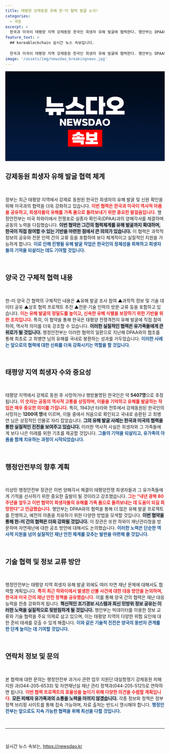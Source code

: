 ```yaml
---
title: 태평양 강제동원 유해 한·미 협력 발굴 소식!
categories:
  - 국방
excerpt: >
  한국과 미국이 태평양 지역 강제동원 한국인 희생자 유해 발굴에 협력한다. 행안부는 DPAA와의 양해각서를 통해 유전자 분석을 넘어 직접 발굴에 참여하며, 5407명의 희생자들에게 희망을 선사할 예정이다. 클릭해 자세한 내용을 확인해보세요!
feature_text: >
  ## koreablockchain 실시간 뉴스 속보입니다.

  한국과 미국이 태평양 지역 강제동원 한국인 희생자 유해 발굴에 협력한다. 행안부는 DPAA와의 양해각서를 통해 유전자 분석을 넘어 직접 발굴에 참여하며, 5407명의 희생자들에게 희망을 선사할 예정이다. 클릭해 자세한 내용을 확인해보세요!
image: '/assets/img/newsdao_breakingnews.jpg'
---
```


<p><img src="/assets/img/newsdao_breakingnews.jpg" alt="koreablockchain 속보" /></p>

<h2 data-ke-size="size26">강제동원 희생자 유해 발굴 협력 체계</h2>

<p data-ke-size="size16">&nbsp;</p>

<p>정부는 최근 태평양 지역에서 강제로 동원된 한국인 희생자의 유해 발굴 및 신원 확인을 위해 미국과의 협력을 더욱 강화하고 있습니다. <b><span style="color: #ee2323;">이번 협력은 한국과 미국이 역사적 아픔을 공유하고, 희생자들의 유해를 가족 품으로 돌려보내기 위한 중요한 발걸음입니다.</span></b> 행정안전부는 미국 하와이에서 전쟁포로·실종자 확인국(DPAA)과의 양해각서를 체결하며 공동의 노력을 다짐했습니다. <b><span style="background-color: #21538527;">이번 협약은 그간의 협력체계를 유해 발굴까지 확대하며, 한국이 직접 참여할 수 있는 기반을 마련한 점에서 큰 의의가 있습니다.</span></b> 이 협력은 과학적 정보의 공유와 전문 인력 간의 교류 등을 포함하여 보다 체계적이고 실질적인 지원을 가능하게 합니다. <b><span style="color: #1a5490;">이로 인해 진행될 유해 발굴 작업은 한국인의 정체성을 회복하고 희생자들의 기억을 되살리는 데도 기여할 것입니다.</span></b></p>

<p data-ke-size="size16">&nbsp;</p>

<h2 data-ke-size="size26">양국 간 구체적 협력 내용</h2>

<p data-ke-size="size16">&nbsp;</p>

<p>한-미 양국 간 협력의 구체적인 내용은 ▲유해 발굴 조사 참여 ▲과학적 정보 및 기술 데이터 공유 ▲상호 협력 프로젝트 추진 ▲전문·기술 인력의 방문·교류 등을 포함하고 있습니다. <b><span style="color: #ee2323;">이는 유해 발굴의 정밀도를 높이고, 신속한 유해 식별을 보장하기 위한 기반을 위한 조치입니다.</span></b> 특히, 이 협약을 통해 한국은 태평양 전쟁격전지 유해 발굴에 직접 참여하여, 역사적 의미를 더욱 강조할 수 있습니다. <b><span style="background-color: #21538527;">이러한 실질적인 협력은 유가족들에게 큰 위로가 될 것입니다.</span></b> 행정안전부는 이러한 협력의 일환으로 지난해 DPAA와의 협조를 통해 최초로 고 최병연 님의 유해를 국내로 봉환하는 성과를 거두었습니다. <b><span style="color: #1a5490;">이러한 사례는 앞으로의 협력에 대한 신뢰를 더욱 강화시키는 역할을 할 것입니다.</span></b></p>

<p data-ke-size="size16">&nbsp;</p>

<h2 data-ke-size="size26">태평양 지역 희생자 수와 중요성</h2>

<p data-ke-size="size16">&nbsp;</p>

<p>태평양 지역에서 강제로 동원 후 사망하거나 행방불명된 한국인은 약 <strong>5407명</strong>으로 추정됩니다. <b><span style="color: #ee2323;">이 숫자는 공동의 역사적 고통을 상징하며, 이들을 기억하고 유해를 발굴하는 작업은 매우 중요한 의미를 가집니다.</span></b> 특히, 1943년 타라와 전투에서 강제동원된 한국인의 사망자는 <strong>1200여 명</strong>에 이르며, 이들 중에서 처음으로 확인되고 국내로 송환된 고 최병연 님은 상징적인 인물로 자리 잡았습니다. <b><span style="background-color: #21538527;">그의 유해 발굴 사례는 한국과 미국의 협력을 통한 실질적인 진전을 보여주고 있습니다.</span></b> 이러한 역사적 사실은 희생자와 그 가족들에게 보다 나은 미래를 위한 기초를 제공할 것입니다. <b><span style="color: #1a5490;">그들의 기억을 되살리고, 유가족의 아픔을 함께 치유하는 과정이 시작되었습니다.</span></b></p>

<p data-ke-size="size16">&nbsp;</p>

<h2 data-ke-size="size26">행정안전부의 향후 계획</h2>

<p data-ke-size="size16">&nbsp;</p>

<p>이상민 행정안전부 장관은 이번 양해각서 체결이 태평양전쟁 희생자들과 그 유가족들에게 기적을 선사하기 위한 중요한 출발이 될 것이라고 강조했습니다. <b><span style="color: #ee2323;">그는 “내년 광복 80주년을 앞두고 이번 협약이 희생자들의 유해를 가족 품으로 돌려보내는 데 도움이 되길 희망한다”고 언급했습니다.</span></b> 행안부는 DPAA와의 협력을 통해 더 많은 유해 발굴 프로젝트를 진행하고, 예전의 아픔을 치유하기 위한 다양한 방법을 모색할 것입니다. <b><span style="background-color: #21538527;">이번 협약을 통해 한-미 간의 협력은 더욱 강화될 것입니다.</span></b> 이 장관은 또한 하와이 재난관리청을 방문하며 자연재난에 대한 공조 방안에 대해서도 논의했습니다. <b><span style="color: #1a5490;">이러한 노력은 단순한 역사적 지원을 넘어 실질적인 재난 안전 체계를 갖추는 발판을 마련해 줄 것입니다.</span></b></p>

<p data-ke-size="size16">&nbsp;</p>

<h2 data-ke-size="size26">기술 협력 및 정보 교류 방안</h2>

<p data-ke-size="size16">&nbsp;</p>

<p>행정안전부는 태평양 지역 희생자 유해 발굴 외에도 여러 자연 재난 문제에 대해서도 협력할 계획입니다. <b><span style="color: #ee2323;">특히 최근 하와이에서 발생한 산불 사건에 대한 대응 방안을 논의하며, 한국과 미국 간의 재난 안전 정책을 공유했습니다.</span></b> 이를 통해 양국 간의 협력은 재난 대응 능력을 한층 강화하게 됩니다. <b><span style="background-color: #21538527;">혁신적인 조기경보 시스템과 최신 민방위 정보 공유는 이러한 노력을 실질적으로 뒷받침하게 될 것입니다.</span></b> 행안부는 빅데이터를 이용한 정보 교류와 기술 협력을 주요 의제로 삼고 있으며, 이는 태평양 지역의 다양한 위험 요인에 대한 준비 태세를 갖출 수 있게 해줍니다. <b><span style="color: #1a5490;">이와 같은 기술적 진전은 양국의 동반자 관계를 한 단계 높이는 데 기여할 것입니다.</span></b></p>

<p data-ke-size="size16">&nbsp;</p>

<h2 data-ke-size="size26">연락처 정보 및 문의</h2>

<p data-ke-size="size16">&nbsp;</p>

<p>본 협력에 대한 문의는 행정안전부 과거사 관련 업무 지원단 대일항쟁기 강제동원 피해 지원 과(044-205-6533) 및 자연재난실 재난 관리 정책과(044-205-5121)로 연락하면 됩니다. <b><span style="color: #ee2323;">이번 협력 프로젝트의 효율성을 높이기 위해 다양한 의견을 수렴할 계획입니다.</span></b> <b><span style="background-color: #21538527;">모든 피해자 유가족과의 소통을 노력을 아끼지 않겠습니다.</span></b> 각종 정보와 정책은 정부 정책 브리핑 사이트를 통해 접속 가능하며, 자료 출처는 반드시 명시해야 합니다. <b><span style="color: #1a5490;">행정안전부는 앞으로도 지속 가능한 협력을 위해 최선을 다할 것입니다.</span></b></p>

<p data-ke-size="size16">&nbsp;</p>

<hr>

<p data-ke-size="size16">&nbsp;</p>
실시간 뉴스 속보는, <a href="https://newsdao.kr" rel="dofollow">https://newsdao.kr</a>



